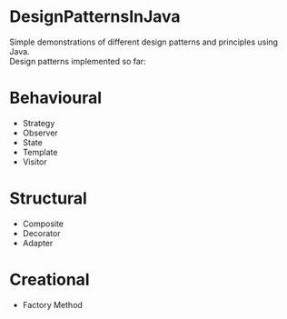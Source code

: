 # DesignPatternsInJava
Simple demonstrations of different design patterns and principles using Java. \
Design patterns implemented so far:
# Behavioural
- Strategy
- Observer
- State
- Template
- Visitor

# Structural
- Composite
- Decorator
- Adapter

# Creational
- Factory Method